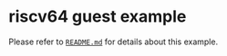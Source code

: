 # riscv64 guest example

Please refer to [`README.md`](../../README.md) for details about this example.
